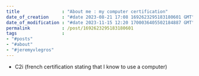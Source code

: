 ```yaml
---
title                : "About me : my computer certification"
date_of_creation     : "#date 2023-08-21 17:08 1692623295183180601 GMT"
date_of_modification : "#date 2023-11-15 12:20 1700036405502184887 GMT"
permalink            : /post/1692623295183180601
tags                 : 
- "#posts"
- "#about"
- "#jeremyvlegros"
---
```


- C2i (french certification stating that I know to use a computer)